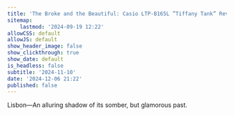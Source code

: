 ```yaml
---
title: 'The Broke and the Beautiful: Casio LTP-B165L ”Tiffany Tank” Review'
sitemap:
    lastmod: '2024-09-19 12:22'
allowCSS: default
allowJS: default
show_header_image: false
show_clickthrough: true
show_date: default
is_headless: false
subtitle: '2024-11-10'
date: '2024-12-06 21:22'
published: false
---
```


Lisbon―An alluring shadow of its somber, but glamorous past.

